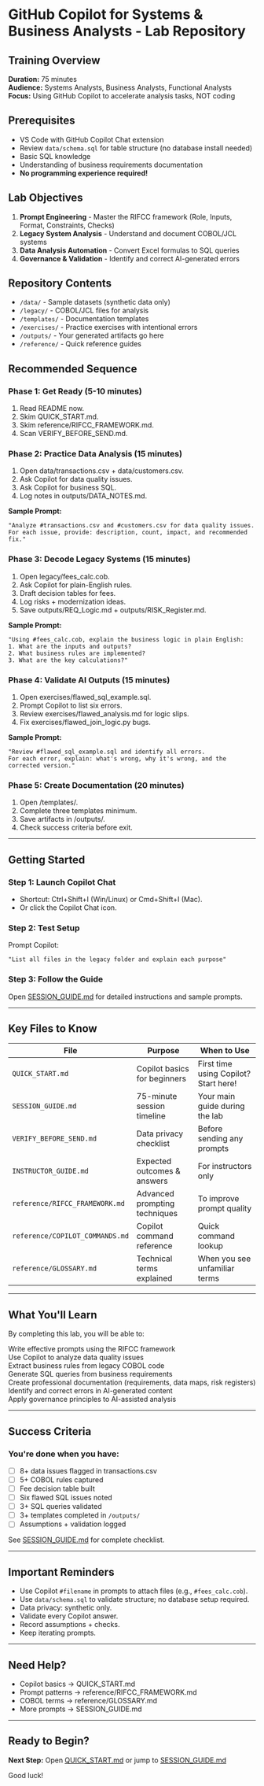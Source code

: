 # GitHub Copilot for Systems & Business Analysts - Lab Repository

## Training Overview
**Duration:** 75 minutes  
**Audience:** Systems Analysts, Business Analysts, Functional Analysts  
**Focus:** Using GitHub Copilot to accelerate analysis tasks, NOT coding

## Prerequisites
- VS Code with GitHub Copilot Chat extension
- Review `data/schema.sql` for table structure (no database install needed)
- Basic SQL knowledge
- Understanding of business requirements documentation
- **No programming experience required!**

## Lab Objectives
1. **Prompt Engineering** - Master the RIFCC framework (Role, Inputs, Format, Constraints, Checks)
2. **Legacy System Analysis** - Understand and document COBOL/JCL systems
3. **Data Analysis Automation** - Convert Excel formulas to SQL queries
4. **Governance & Validation** - Identify and correct AI-generated errors

## Repository Contents
- `/data/` - Sample datasets (synthetic data only)
- `/legacy/` - COBOL/JCL files for analysis
- `/templates/` - Documentation templates
- `/exercises/` - Practice exercises with intentional errors
- `/outputs/` - Your generated artifacts go here
- `/reference/` - Quick reference guides

## Recommended Sequence

### Phase 1: Get Ready (5-10 minutes)
1. Read README now.
2. Skim QUICK_START.md.
3. Skim reference/RIFCC_FRAMEWORK.md.
4. Scan VERIFY_BEFORE_SEND.md.

### Phase 2: Practice Data Analysis (15 minutes)
1. Open data/transactions.csv + data/customers.csv.
2. Ask Copilot for data quality issues.
3. Ask Copilot for business SQL.
4. Log notes in outputs/DATA_NOTES.md.

**Sample Prompt:**
```
"Analyze #transactions.csv and #customers.csv for data quality issues. 
For each issue, provide: description, count, impact, and recommended fix."
```

### Phase 3: Decode Legacy Systems (15 minutes)
1. Open legacy/fees_calc.cob.
2. Ask Copilot for plain-English rules.
3. Draft decision tables for fees.
4. Log risks + modernization ideas.
5. Save outputs/REQ_Logic.md + outputs/RISK_Register.md.

**Sample Prompt:**
```
"Using #fees_calc.cob, explain the business logic in plain English:
1. What are the inputs and outputs?
2. What business rules are implemented?
3. What are the key calculations?"
```

### Phase 4: Validate AI Outputs (15 minutes)
1. Open exercises/flawed_sql_example.sql.
2. Prompt Copilot to list six errors.
3. Review exercises/flawed_analysis.md for logic slips.
4. Fix exercises/flawed_join_logic.py bugs.

**Sample Prompt:**
```
"Review #flawed_sql_example.sql and identify all errors. 
For each error, explain: what's wrong, why it's wrong, and the corrected version."
```

### Phase 5: Create Documentation (20 minutes)
1. Open /templates/.
2. Complete three templates minimum.
3. Save artifacts in /outputs/.
4. Check success criteria before exit.

---

## Getting Started

### Step 1: Launch Copilot Chat
- Shortcut: Ctrl+Shift+I (Win/Linux) or Cmd+Shift+I (Mac).
- Or click the Copilot Chat icon.

### Step 2: Test Setup
Prompt Copilot:
```
"List all files in the legacy folder and explain each purpose"
```

### Step 3: Follow the Guide
Open [SESSION_GUIDE.md](SESSION_GUIDE.md) for detailed instructions and sample prompts.

---

## Key Files to Know

| File | Purpose | When to Use |
|------|---------|-------------|
| `QUICK_START.md` | Copilot basics for beginners | First time using Copilot? Start here! |
| `SESSION_GUIDE.md` | 75-minute session timeline | Your main guide during the lab |
| `VERIFY_BEFORE_SEND.md` | Data privacy checklist | Before sending any prompts |
| `INSTRUCTOR_GUIDE.md` | Expected outcomes & answers | For instructors only |
| `reference/RIFCC_FRAMEWORK.md` | Advanced prompting techniques | To improve prompt quality |
| `reference/COPILOT_COMMANDS.md` | Copilot command reference | Quick command lookup |
| `reference/GLOSSARY.md` | Technical terms explained | When you see unfamiliar terms |

---

## What You'll Learn

By completing this lab, you will be able to:

 Write effective prompts using the RIFCC framework  
 Use Copilot to analyze data quality issues  
 Extract business rules from legacy COBOL code  
 Generate SQL queries from business requirements  
 Create professional documentation (requirements, data maps, risk registers)  
 Identify and correct errors in AI-generated content  
 Apply governance principles to AI-assisted analysis  

---

## Success Criteria

### You're done when you have:
- [ ] 8+ data issues flagged in transactions.csv
- [ ] 5+ COBOL rules captured
- [ ] Fee decision table built
- [ ] Six flawed SQL issues noted
- [ ] 3+ SQL queries validated
- [ ] 3+ templates completed in `/outputs/`
- [ ] Assumptions + validation logged

See [SESSION_GUIDE.md](SESSION_GUIDE.md) for complete checklist.

---

## Important Reminders

- Use Copilot `#filename` in prompts to attach files (e.g., `#fees_calc.cob`).
- Use `data/schema.sql` to validate structure; no database setup required.
- Data privacy: synthetic only.
- Validate every Copilot answer.
- Record assumptions + checks.
- Keep iterating prompts.

---

## Need Help?

- Copilot basics -> QUICK_START.md
- Prompt patterns -> reference/RIFCC_FRAMEWORK.md
- COBOL terms -> reference/GLOSSARY.md
- More prompts -> SESSION_GUIDE.md

---

## Ready to Begin?

**Next Step:** Open [QUICK_START.md](QUICK_START.md) or jump to [SESSION_GUIDE.md](SESSION_GUIDE.md)

Good luck!
